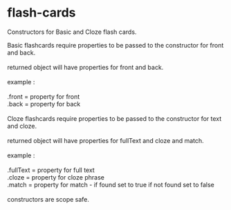 # flash-cards

Constructors for Basic and Cloze flash cards. 


Basic flashcards require properties to be passed to the constructor for front and back. <br /> 
<br />
returned object will have properties for front and back. <br />
<br />
example : <br />
<br />
<yourVariableName>.front  = property for front <br />
<yourVariableName>.back  = property for back <br />
<br />
Cloze flashcards require properties to be passed to the constructor for text and cloze. <br />
<br />
returned object will have properties for fullText and cloze and match.<br />
<br />
example :<br />
<br />
<yourVariableName>.fullText  = property for full text<br />
<yourVariableName>.cloze  = property for cloze phrase<br />
<yourVariableName>.match  = property for match - if found set to true if not found set to false<br />
<br />
constructors are scope safe.



